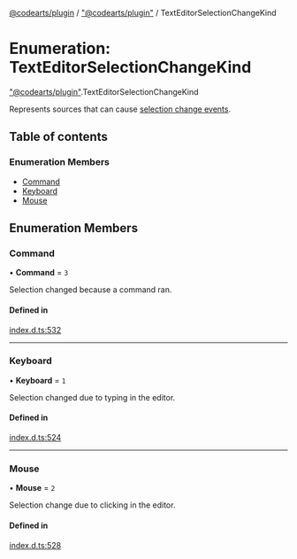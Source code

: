 [@codearts/plugin](../README.md) / ["@codearts/plugin"](../modules/_codearts_plugin_.md) / TextEditorSelectionChangeKind

# Enumeration: TextEditorSelectionChangeKind

["@codearts/plugin"](../modules/_codearts_plugin_.md).TextEditorSelectionChangeKind

Represents sources that can cause [selection change events](../modules/codearts_plugin_.window.md#ondidchangetexteditorselection).

## Table of contents

### Enumeration Members

- [Command](codearts_plugin_.TextEditorSelectionChangeKind.md#command)
- [Keyboard](codearts_plugin_.TextEditorSelectionChangeKind.md#keyboard)
- [Mouse](codearts_plugin_.TextEditorSelectionChangeKind.md#mouse)

## Enumeration Members

### Command

• **Command** = ``3``

Selection changed because a command ran.

#### Defined in

[index.d.ts:532](https://github.com/huaweicloud/cloudide-plugin-api/blob/03b481c/index.d.ts#L532)

___

### Keyboard

• **Keyboard** = ``1``

Selection changed due to typing in the editor.

#### Defined in

[index.d.ts:524](https://github.com/huaweicloud/cloudide-plugin-api/blob/03b481c/index.d.ts#L524)

___

### Mouse

• **Mouse** = ``2``

Selection change due to clicking in the editor.

#### Defined in

[index.d.ts:528](https://github.com/huaweicloud/cloudide-plugin-api/blob/03b481c/index.d.ts#L528)
